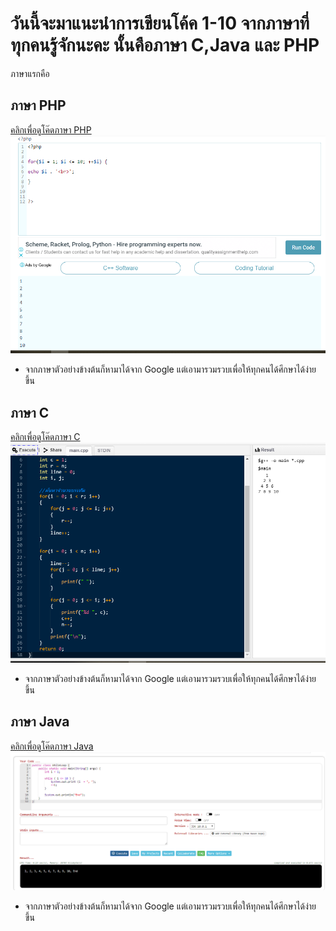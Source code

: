 # วันนี้จะมาแนะนำการเขียนโค้ค 1-10 จากภาษาที่ทุกคนรู้จักนะคะ นั้นคือภาษา C,Java และ PHP 
ภาษาแรกคือ 

## ภาษา PHP

[คลิกเพื่อดูโค๊ดภาษา PHP](https://github.com/kanokwanfpp/Code-1-10/blob/master/Code%20PHP) 
![Image](https://raw.githubusercontent.com/kanokwanfpp/Code-1-10/master/PHP.png)

- จากภาษาตัวอย่างข้างต้นก็หามาได้จาก Google แต่เอามารวมรวบเพื่อให้ทุกคนได้ศึกษาได้ง่ายขึ้น 

## ภาษา C

[คลิกเพื่อดูโค๊ดภาษา C](https://github.com/kanokwanfpp/Code-1-10/blob/master/Code%20C)
![Image](C.png)

- จากภาษาตัวอย่างข้างต้นก็หามาได้จาก Google แต่เอามารวมรวบเพื่อให้ทุกคนได้ศึกษาได้ง่ายขึ้น 

## ภาษา Java

[คลิกเพื่อดูโค๊ดภาษา Java](https://github.com/kanokwanfpp/Code-1-10/blob/master/Code%20Java)
![Image](Java.png)

- จากภาษาตัวอย่างข้างต้นก็หามาได้จาก Google แต่เอามารวมรวบเพื่อให้ทุกคนได้ศึกษาได้ง่ายขึ้น 
